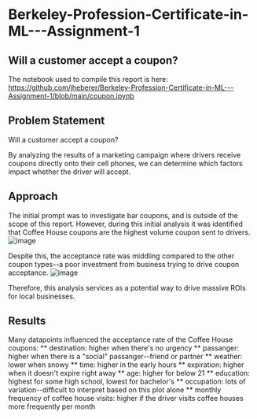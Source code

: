 # Berkeley-Profession-Certificate-in-ML---Assignment-1
## Will a customer accept a coupon?

The notebook used to compile this report is here: https://github.com/jheberer/Berkeley-Profession-Certificate-in-ML---Assignment-1/blob/main/coupon.ipynb

## Problem Statement
Will a customer accept a coupon?

By analyzing the results of a marketing campaign where drivers receive coupons directly onto their cell phones, we can determine which factors impact whether the driver will accept.

## Approach
The initial prompt was to investigate bar coupons, and is outside of the scope of this report.
However, during this initial analysis it was identified that Coffee House coupons are the highest volume coupon sent to drivers.
![image](https://github.com/jheberer/Berkeley-Profession-Certificate-in-ML---Assignment-1/assets/7217117/508fcfba-1b7d-4a4f-a481-1793277cf07f)

Despite this, the acceptance rate was middling compared to the other coupon types--a poor investment from business trying to drive coupon acceptance.
![image](https://github.com/jheberer/Berkeley-Profession-Certificate-in-ML---Assignment-1/assets/7217117/38e8d252-5ed9-484a-ac78-729ca5799231)

Therefore, this analysis services as a potential way to drive massive ROIs for local businesses.

## Results

Many datapoints influenced the acceptance rate of the Coffee House coupons:
** destination: higher when there's no urgency
** passanger: higher when there is a "social" passanger--friend or partner
** weather: lower when snowy
** time: higher in the early hours
** expiration: higher when it doesn't expire right away
** age: higher for below 21
** education: highest for some high school, lowest for bachelor's
** occupation: lots of variation--difficult to interpret based on this plot alone
** monthly frequency of coffee house visits: higher if the driver visits coffee houses more frequently per month
